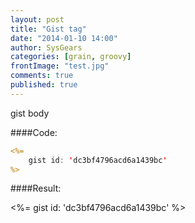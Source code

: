 ```yaml
---
layout: post
title: "Gist tag"
date: "2014-01-10 14:00"
author: SysGears
categories: [grain, groovy]
frontImage: "test.jpg"
comments: true
published: true
---
```


<!--more-->
gist body 

####Code:

```jsp
<%=
    gist id: 'dc3bf4796acd6a1439bc'
%>
```

####Result:

<%=
    gist id: 'dc3bf4796acd6a1439bc'
%>

